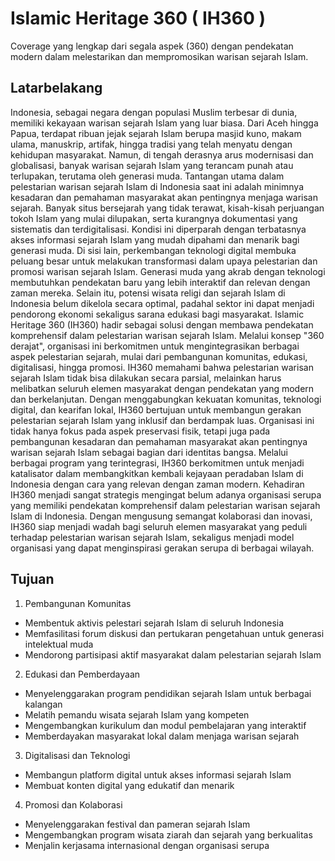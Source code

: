# Islamic Heritage 360 ( IH360 )
Coverage yang lengkap dari segala aspek (360) dengan pendekatan modern dalam melestarikan dan mempromosikan warisan sejarah Islam.

## Latarbelakang
Indonesia, sebagai negara dengan populasi Muslim terbesar di dunia, memiliki kekayaan warisan sejarah Islam yang luar biasa. Dari Aceh hingga Papua, terdapat ribuan jejak sejarah Islam berupa masjid kuno, makam ulama, manuskrip, artifak, hingga tradisi yang telah menyatu dengan kehidupan masyarakat. Namun, di tengah derasnya arus modernisasi dan globalisasi, banyak warisan sejarah Islam yang terancam punah atau terlupakan, terutama oleh generasi muda.
Tantangan utama dalam pelestarian warisan sejarah Islam di Indonesia saat ini adalah minimnya kesadaran dan pemahaman masyarakat akan pentingnya menjaga warisan sejarah. Banyak situs bersejarah yang tidak terawat, kisah-kisah perjuangan tokoh Islam yang mulai dilupakan, serta kurangnya dokumentasi yang sistematis dan terdigitalisasi. Kondisi ini diperparah dengan terbatasnya akses informasi sejarah Islam yang mudah dipahami dan menarik bagi generasi muda.
Di sisi lain, perkembangan teknologi digital membuka peluang besar untuk melakukan transformasi dalam upaya pelestarian dan promosi warisan sejarah Islam. Generasi muda yang akrab dengan teknologi membutuhkan pendekatan baru yang lebih interaktif dan relevan dengan zaman mereka. Selain itu, potensi wisata religi dan sejarah Islam di Indonesia belum dikelola secara optimal, padahal sektor ini dapat menjadi pendorong ekonomi sekaligus sarana edukasi bagi masyarakat.
Islamic Heritage 360 (IH360) hadir sebagai solusi dengan membawa pendekatan komprehensif dalam pelestarian warisan sejarah Islam. Melalui konsep "360 derajat", organisasi ini berkomitmen untuk mengintegrasikan berbagai aspek pelestarian sejarah, mulai dari pembangunan komunitas, edukasi, digitalisasi, hingga promosi. IH360 memahami bahwa pelestarian warisan sejarah Islam tidak bisa dilakukan secara parsial, melainkan harus melibatkan seluruh elemen masyarakat dengan pendekatan yang modern dan berkelanjutan.
Dengan menggabungkan kekuatan komunitas, teknologi digital, dan kearifan lokal, IH360 bertujuan untuk membangun gerakan pelestarian sejarah Islam yang inklusif dan berdampak luas. Organisasi ini tidak hanya fokus pada aspek preservasi fisik, tetapi juga pada pembangunan kesadaran dan pemahaman masyarakat akan pentingnya warisan sejarah Islam sebagai bagian dari identitas bangsa. Melalui berbagai program yang terintegrasi, IH360 berkomitmen untuk menjadi katalisator dalam membangkitkan kembali kejayaan peradaban Islam di Indonesia dengan cara yang relevan dengan zaman modern.
Kehadiran IH360 menjadi sangat strategis mengingat belum adanya organisasi serupa yang memiliki pendekatan komprehensif dalam pelestarian warisan sejarah Islam di Indonesia. Dengan mengusung semangat kolaborasi dan inovasi, IH360 siap menjadi wadah bagi seluruh elemen masyarakat yang peduli terhadap pelestarian warisan sejarah Islam, sekaligus menjadi model organisasi yang dapat menginspirasi gerakan serupa di berbagai wilayah.

## Tujuan
1. Pembangunan Komunitas<br>
- Membentuk aktivis pelestari sejarah Islam di seluruh Indonesia
- Memfasilitasi forum diskusi dan pertukaran pengetahuan untuk generasi intelektual muda
- Mendorong partisipasi aktif masyarakat dalam pelestarian sejarah Islam

2. Edukasi dan Pemberdayaan<br>
- Menyelenggarakan program pendidikan sejarah Islam untuk berbagai kalangan
- Melatih pemandu wisata sejarah Islam yang kompeten
- Mengembangkan kurikulum dan modul pembelajaran yang interaktif
- Memberdayakan masyarakat lokal dalam menjaga warisan sejarah

3. Digitalisasi dan Teknologi
- Membangun platform digital untuk akses informasi sejarah Islam
- Membuat konten digital yang edukatif dan menarik

4. Promosi dan Kolaborasi
- Menyelenggarakan festival dan pameran sejarah Islam
- Mengembangkan program wisata ziarah dan sejarah yang berkualitas
- Menjalin kerjasama internasional dengan organisasi serupa